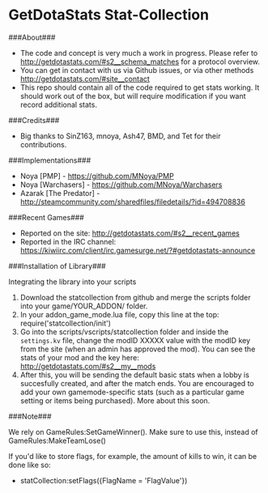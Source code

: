 GetDotaStats Stat-Collection
=====

###About###
 - The code and concept is very much a work in progress. Please refer to http://getdotastats.com/#s2__schema_matches for a protocol overview.
 - You can get in contact with us via Github issues, or via other methods http://getdotastats.com/#site__contact
 - This repo should contain all of the code required to get stats working. It should work out of the box, but will require modification if you want record additional stats.
 
###Credits###
 - Big thanks to SinZ163, mnoya, Ash47, BMD, and Tet for their contributions.

###Implementations###
 - Noya [PMP] - https://github.com/MNoya/PMP
 - Noya [Warchasers] - https://github.com/MNoya/Warchasers
 - Azarak [The Predator] - http://steamcommunity.com/sharedfiles/filedetails/?id=494708836

###Recent Games###
 - Reported on the site: http://getdotastats.com/#s2__recent_games
 - Reported in the IRC channel: https://kiwiirc.com/client/irc.gamesurge.net/?#getdotastats-announce

###Installation of Library###

Integrating the library into your scripts

1. Download the statcollection from github and merge the scripts folder into your game/YOUR_ADDON/ folder.
2. In your addon_game_mode.lua file, copy this line at the top: require('statcollection/init')
3. Go into the scripts/vscripts/statcollection folder and inside the `settings.kv` file, change the modID XXXXX value with the modID key from the site (when an admin has approved the mod). You can see the stats of your mod and the key here: http://getdotastats.com/#s2__my__mods
4. After this, you will be sending the default basic stats when a lobby is succesfully created, and after the match ends.
   You are encouraged to add your own gamemode-specific stats (such as a particular game setting or items being purchased). More about this soon.

###Note###

We rely on GameRules:SetGameWinner(). Make sure to use this, instead of GameRules:MakeTeamLose()

If you'd like to store flags, for example, the amount of kills to win, it can be done like so:
 - statCollection:setFlags({FlagName = 'FlagValue'})